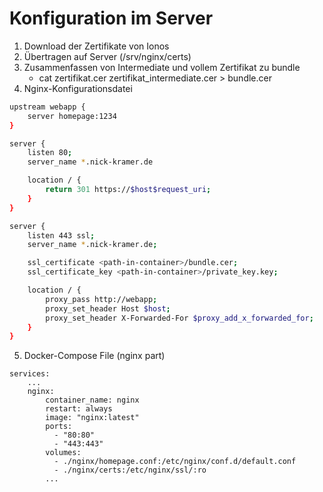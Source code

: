 # Konfiguration im Server
1. Download der Zertifikate von Ionos
2. Übertragen auf Server (/srv/nginx/certs)
3. Zusammenfassen von Intermediate und vollem Zertifikat zu bundle
   - cat zertifikat.cer zertifikat_intermediate.cer > bundle.cer
4. Nginx-Konfigurationsdatei
``` bash
upstream webapp {
    server homepage:1234
}

server {
    listen 80;
    server_name *.nick-kramer.de

    location / {
        return 301 https://$host$request_uri;
    }
}

server {
    listen 443 ssl;
    server_name *.nick-kramer.de;

    ssl_certificate <path-in-container>/bundle.cer;
    ssl_certificate_key <path-in-container>/private_key.key;

    location / {
        proxy_pass http://webapp;
        proxy_set_header Host $host;
        proxy_set_header X-Forwarded-For $proxy_add_x_forwarded_for;
    }
}
```

5. Docker-Compose File (nginx part)
```
services:
    ...
    nginx:
        container_name: nginx
        restart: always
        image: "nginx:latest"
        ports:
          - "80:80"
          - "443:443"
        volumes:
          - ./nginx/homepage.conf:/etc/nginx/conf.d/default.conf
          - ./nginx/certs:/etc/nginx/ssl/:ro
        ...
```